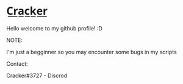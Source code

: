# C̲r̲a̲c̲k̲e̲r̲

Hello welcome to my github profile! :D

NOTE:

I'm just a begginner so you may encounter some bugs in my scripts 

Contact:

Cracker#3727 - Discrod
